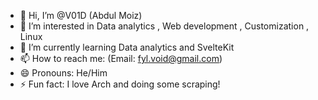 - 👋 Hi, I’m @V01D (Abdul Moiz)
- 👀 I’m interested in Data analytics , Web development , Customization , Linux
- 🌱 I’m currently learning Data analytics and SvelteKit
- 📫 How to reach me: (Email: fyl.void@gmail.com)
- 😄 Pronouns: He/Him
- ⚡ Fun fact: I love Arch and doing some scraping!
